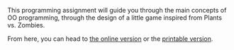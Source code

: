 This programming assignment will guide you through the main concepts
of OO programming, through the design of a little game inspired from
Plants vs. Zombies.

From here, you can head to [the online version](Ants.org) or the 
[printable version](https://github.com/mquinson/prog_scala/raw/master/Project_Ants/Ants.pdf).